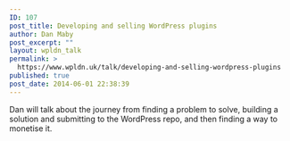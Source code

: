 ```yaml
---
ID: 107
post_title: Developing and selling WordPress plugins
author: Dan Maby
post_excerpt: ""
layout: wpldn_talk
permalink: >
  https://www.wpldn.uk/talk/developing-and-selling-wordpress-plugins
published: true
post_date: 2014-06-01 22:38:39
---
```

Dan will talk about the journey from finding a problem to solve, building a solution and submitting to the WordPress repo, and then finding a way to monetise it.
